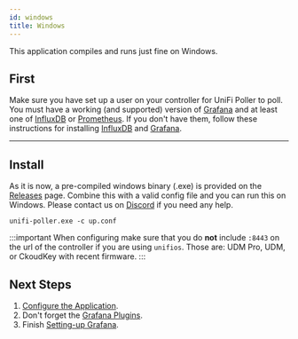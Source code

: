 ```yaml
---
id: windows
title: Windows
---
```


This application compiles and runs just fine on Windows.

## First

Make sure you have set up a user on your controller for UniFi Poller to poll. You must have
a working (and supported) version of [Grafana](../dependencies/grafana) and at
least one of [InfluxDB](../dependencies/influxDB) or [Prometheus](../dependencies/prometheus).
If you don't have them, follow these instructions for installing
[InfluxDB](../dependencies/influxdb) and [Grafana](../dependencies/grafana).

---

## Install

As it is now, a pre-compiled windows binary (.exe) is provided on the
[Releases](https://github.com/Notifiarr/notifiarr/releases) page.
Combine this with a valid config file and you can run this on Windows.
Please contact us on [Discord](https://golift.io/discord) if you need any help.

```shell
unifi-poller.exe -c up.conf
```

:::important
When configuring make sure that you do **not** include `:8443` on the url of the controller
if you are using `unifios`. Those are: UDM Pro, UDM, or CkoudKey with recent firmware.
:::

## Next Steps

1. [Configure the Application](../install/configuration).
1. Don't forget the [Grafana Plugins](../dependencies/grafana#plugins).
1. Finish [Setting-up Grafana](../install/grafana).
